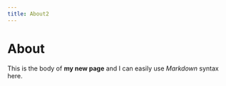 ```yaml
---
title: About2
---
```

# About

This is the body of **my new page** and I can easily use _Markdown_ syntax here.
